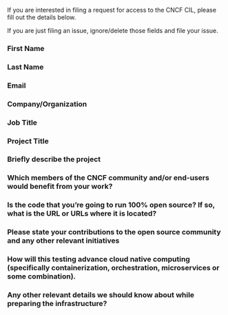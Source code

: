 If you are interested in filing a request for access to the CNCF CIL, please fill out the details below.

If you are just filing an issue, ignore/delete those fields and file your issue.

### First Name

### Last Name

### Email

### Company/Organization

### Job Title

### Project Title

### Briefly describe the project

### Which members of the CNCF community and/or end-users would benefit from your work?

### Is the code that you’re going to run 100% open source? If so, what is the URL or URLs where it is located?

### Please state your contributions to the open source community and any other relevant initiatives

### How will this testing advance cloud native computing (specifically containerization, orchestration, microservices or some combination).

### Any other relevant details we should know about while preparing the infrastructure?
